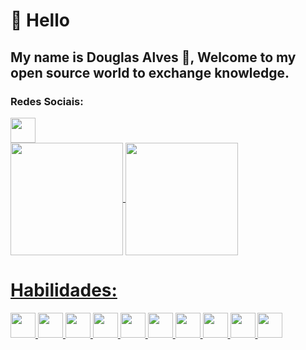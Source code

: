 
# 👋 Hello 
## My name is Douglas Alves :adult:, Welcome to my open source world to exchange knowledge.

<!---
Douglas-00/Douglas-00 is a ✨ special ✨ repository because its `README.md` (this file) appears on your GitHub profile.
You can click the Preview link to take a look at your changes.
--->
### Redes Sociais:
<a href="https://www.linkedin.com/in/douglas-alves-b3b901179/">
 <img src="https://cdn.jsdelivr.net/gh/devicons/devicon/icons/linkedin/linkedin-original.svg" width=40 margin=10>
</a>

<br>
<div style="display:inline">
  <a href="https://github.com/Douglas-00">
  <img height="180em"   align="center" src="https://github-readme-stats.vercel.app/api?username=Douglas-00&show_icons=true&theme=jolly&include_all_commits=true&count_private=true">
  <img height="180em"  align="center" src="https://github-readme-stats.vercel.app/api/top-langs/?username=Douglas-00&&layout=compact&hide=shell&theme=jolly">

 
</div>
 <br>



# Habilidades:
<div style="display:inline">
 <img src="https://cdn.jsdelivr.net/gh/devicons/devicon/icons/html5/html5-original.svg" width=40 margin=10>
 <img src="https://cdn.jsdelivr.net/gh/devicons/devicon/icons/css3/css3-original.svg" width=40 margin=10>
 <img src="https://cdn.jsdelivr.net/gh/devicons/devicon/icons/bootstrap/bootstrap-plain.svg" width=40 margin=10>
 <img src="https://cdn.jsdelivr.net/gh/devicons/devicon/icons/mongodb/mongodb-original.svg" / width=40 margin=10>
 <img src="https://cdn.jsdelivr.net/gh/devicons/devicon/icons/react/react-original.svg" width=40 margin=10/>
 <img src="https://cdn.jsdelivr.net/gh/devicons/devicon/icons/angularjs/angularjs-original.svg" width=40 margin=10/>
 <img src="https://cdn.jsdelivr.net/gh/devicons/devicon/icons/vuejs/vuejs-original.svg" width=40 margin=10/>
 <img src="https://cdn.jsdelivr.net/gh/devicons/devicon/icons/javascript/javascript-original.svg" width=40 margin=10>
 <link rel="stylesheet" href="https://cdn.jsdelivr.net/gh/devicons/devicon@v2.14.0/devicon.min.css" width=40 margin=10>
 <link rel="stylesheet" href="https://cdn.jsdelivr.net/gh/devicons/devicon@v2.14.0/devicon.min.css" width=40 margin=10>
 <link rel="stylesheet" href="https://cdn.jsdelivr.net/gh/devicons/devicon@v2.14.0/devicon.min.css" width=40 margin=10>
 
  <img src="https://cdn.jsdelivr.net/gh/devicons/devicon/icons/mysql/mysql-original.svg" width=40 margin=10>
 
 <img src="https://cdn.jsdelivr.net/gh/devicons/devicon/icons/postgresql/postgresql-original.svg" width=40 margin=10>
</div>

<br>










